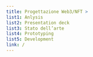 ```yaml
---
title: Progettazione Web3/NFT >
list1: Anlysis
list2: Presentation deck
list3: Stato dell’arte
list4: Prototyping
list5: Development
link: /
---
```






